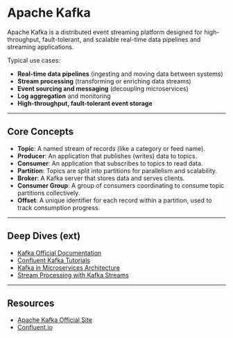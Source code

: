 # Apache Kafka

Apache Kafka is a distributed event streaming platform designed for high-throughput, fault-tolerant, and scalable real-time data pipelines and streaming applications.

Typical use cases:

- **Real-time data pipelines** (ingesting and moving data between systems)
- **Stream processing** (transforming or enriching data streams)
- **Event sourcing and messaging** (decoupling microservices)
- **Log aggregation** and monitoring
- **High-throughput, fault-tolerant event storage**

---
## Core Concepts

- **Topic**: A named stream of records (like a category or feed name).
- **Producer**: An application that publishes (writes) data to topics.
- **Consumer**: An application that subscribes to topics to read data.
- **Partition**: Topics are split into partitions for parallelism and scalability.
- **Broker**: A Kafka server that stores data and serves clients.
- **Consumer Group**: A group of consumers coordinating to consume topic partitions collectively.
- **Offset**: A unique identifier for each record within a partition, used to track consumption progress.

---
## Deep Dives (ext)

- [Kafka Official Documentation](https://kafka.apache.org/documentation/)
- [Confluent Kafka Tutorials](https://developer.confluent.io/learn-kafka/)
- [Kafka in Microservices Architecture](https://www.confluent.io/blog/microservices-architecture-kafka/)
- [Stream Processing with Kafka Streams](https://kafka.apache.org/documentation/streams/)

---
## Resources

- [Apache Kafka Official Site](https://kafka.apache.org/)
- [Confluent.io](https://www.confluent.io/)
